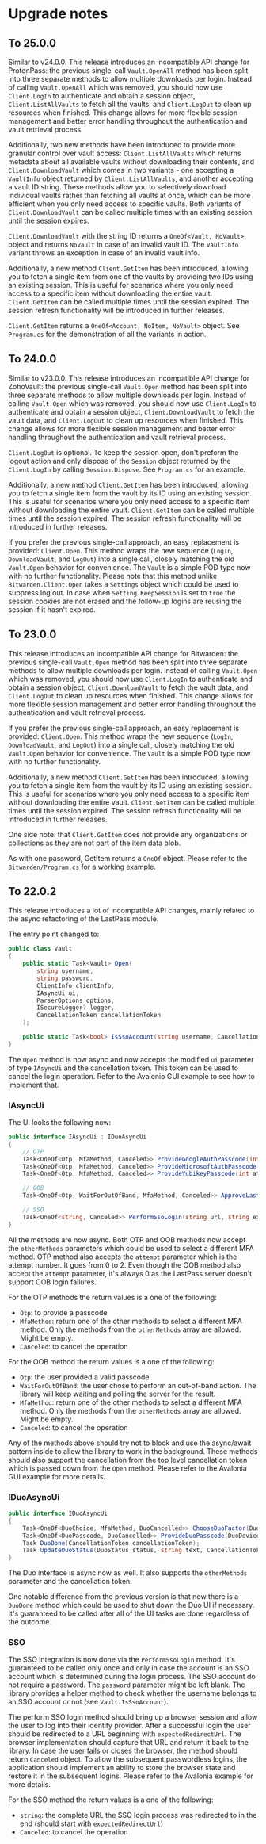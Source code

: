 # Upgrade notes

## To 25.0.0

Similar to v24.0.0. This release introduces an incompatible API change for ProtonPass: the previous
single-call `Vault.OpenAll` method has been split into three separate methods to allow multiple
downloads per login. Instead of calling `Vault.OpenAll` which was removed, you should now use
`Client.LogIn` to authenticate and obtain a session object, `Client.ListAllVaults` to fetch all the
vaults, and `Client.LogOut` to clean up resources when finished. This change allows for more flexible
session management and better error handling throughout the authentication and vault retrieval
process.

Additionally, two new methods have been introduced to provide more granular control over vault access:
`Client.ListAllVaults` which returns metadata about all available vaults without downloading their
contents, and `Client.DownloadVault` which comes in two variants - one accepting a `VaultInfo` object
returned by `Client.ListAllVaults`, and another accepting a vault ID string. These methods allow you
to selectively download individual vaults rather than fetching all vaults at once, which can be more
efficient when you only need access to specific vaults. Both variants of `Client.DownloadVault` can be
called multiple times with an existing session until the session expires.

`Client.DownloadVault` with the string ID returns a `OneOf<Vault, NoVault>` object and returns
`NoVault` in case of an invalid vault ID. The `VaultInfo` variant throws an exception in case of
an invalid vault info.

Additionally, a new method `Client.GetItem` has been introduced, allowing you to fetch a single item
from one of the vaults by providing two IDs using an existing session. This is useful for scenarios
where you only need access to a specific item without downloading the entire vault. `Client.GetItem`
can be called multiple times until the session expired. The session refresh functionality will be
introduced in further releases.

`Client.GetItem` returns a `OneOf<Account, NoItem, NoVault>` object. See `Program.cs` for the
demonstration of all the variants in action.

## To 24.0.0

Similar to v23.0.0. This release introduces an incompatible API change for ZohoVault: the previous
single-call `Vault.Open` method has been split into three separate methods to allow multiple
downloads per login. Instead of calling `Vault.Open` which was removed, you should now use
`Client.LogIn` to authenticate and obtain a session object, `Client.DownloadVault` to fetch the
vault data, and `Client.LogOut` to clean up resources when finished. This change allows for more
flexible session management and better error handling throughout the authentication and vault
retrieval process.

`Client.LogOut` is optional. To keep the session open, don't preform the logout action and only
dispose of the `Session` object returned by the `Client.LogIn` by calling `Session.Dispose`. See
`Program.cs` for an example.

Additionally, a new method `Client.GetItem` has been introduced, allowing you to fetch a single item
from the vault by its ID using an existing session. This is useful for scenarios where you only need
access to a specific item without downloading the entire vault. `Client.GetItem` can be called
multiple times until the session expired. The session refresh functionality will be introduced in
further releases.

If you prefer the previous single-call approach, an easy replacement is provided: `Client.Open`.
This method wraps the new sequence (`LogIn`, `DownloadVault`, and `LogOut`) into a single call,
closely matching the old `Vault.Open` behavior for convenience. The `Vault` is a simple POD type now
with no further functionality. Please note that this method unlike `Bitwarden.Client.Open` takes a
`Settings` object which could be used to suppress log out. In case when `Setting.KeepSession` is set
to `true` the session cookies are not erased and the follow-up logins are reusing the session if it
hasn't expired.

## To 23.0.0

This release introduces an incompatible API change for Bitwarden: the previous single-call
`Vault.Open` method has been split into three separate methods to allow multiple downloads per
login. Instead of calling `Vault.Open` which was removed, you should now use `Client.LogIn` to
authenticate and obtain a session object, `Client.DownloadVault` to fetch the vault data, and
`Client.LogOut` to clean up resources when finished. This change allows for more flexible session
management and better error handling throughout the authentication and vault retrieval process.

If you prefer the previous single-call approach, an easy replacement is provided: `Client.Open`.
This method wraps the new sequence (`LogIn`, `DownloadVault`, and `LogOut`) into a single call,
closely matching the old `Vault.Open` behavior for convenience. The `Vault` is a simple POD type now
with no further functionality.

Additionally, a new method `Client.GetItem` has been introduced, allowing you to fetch a single item
from the vault by its ID using an existing session. This is useful for scenarios where you only need
access to a specific item without downloading the entire vault. `Client.GetItem` can be called
multiple times until the session expired. The session refresh functionality will be introduced in
further releases.

One side note: that `Client.GetItem` does not provide any organizations or collections as they are
not part of the item data blob.

As with one password, GetItem returns a `OneOf` object. Please refer to the `Bitwarden/Program.cs`
for a working example.

## To 22.0.2

This release introduces a lot of incompatible API changes, mainly related to the async refactoring
of the LastPass module.

The entry point changed to:

```cs
public class Vault
{
    public static Task<Vault> Open(
        string username,
        string password,
        ClientInfo clientInfo,
        IAsyncUi ui,
        ParserOptions options,
        ISecureLogger? logger,
        CancellationToken cancellationToken
    );

    public static Task<bool> IsSsoAccount(string username, CancellationToken cancellationToken);
}
```

The `Open` method is now async and now accepts the modified `ui` parameter of type `IAsyncUi` and
the cancellation token. This token can be used to cancel the login operation. Refer to the Avalonio
GUI example to see how to implement that.

### IAsyncUi

The UI looks the following now:

```cs
public interface IAsyncUi : IDuoAsyncUi
{
    // OTP
    Task<OneOf<Otp, MfaMethod, Canceled>> ProvideGoogleAuthPasscode(int attempt, MfaMethod[] otherMethods, CancellationToken cancellationToken);
    Task<OneOf<Otp, MfaMethod, Canceled>> ProvideMicrosoftAuthPasscode(int attempt, MfaMethod[] otherMethods, CancellationToken cancellationToken);
    Task<OneOf<Otp, MfaMethod, Canceled>> ProvideYubikeyPasscode(int attempt, MfaMethod[] otherMethods, CancellationToken cancellationToken);

    // OOB
    Task<OneOf<Otp, WaitForOutOfBand, MfaMethod, Canceled>> ApproveLastPassAuth(int attempt, MfaMethod[] otherMethods, CancellationToken cancellationToken);

    // SSO
    Task<OneOf<string, Canceled>> PerformSsoLogin(string url, string expectedRedirectUrl, CancellationToken cancellationToken);
}
```

All the methods are now async. Both OTP and OOB methods now accept the `otherMethods` parameters
which could be used to select a different MFA method. OTP method also accepts the `attempt`
parameter which is the attempt number. It goes from 0 to 2. Even though the OOB method also accept
the `attempt` parameter, it's always 0 as the LastPass server doesn't support OOB login failures.

For the OTP methods the return values is a one of the following:

- `Otp`: to provide a passcode
- `MfaMethod`: return one of the other methods to select a different MFA method. Only the methods
  from the `otherMethods` array are allowed. Might be empty.
- `Canceled`: to cancel the operation

For the OOB method the return values is a one of the following:

- `Otp`: the user provided a valid passcode
- `WaitForOutOfBand`: the user chose to perform an out-of-band action. The library will keep waiting
  and polling the server for the result.
- `MfaMethod`: return one of the other methods to select a different MFA method. Only the methods
  from the `otherMethods` array are allowed. Might be empty.
- `Canceled`: to cancel the operation

Any of the methods above should try not to block and use the async/await pattern inside to allow the
library to work in the background. These methods should also support the cancellation from the top
level cancellation token which is passed down from the `Open` method. Please refer to the Avalonia
GUI example for more details.

### IDuoAsyncUi

```cs
public interface IDuoAsyncUi
{
    Task<OneOf<DuoChoice, MfaMethod, DuoCancelled>> ChooseDuoFactor(DuoDevice[] devices, MfaMethod[] otherMethods, CancellationToken cancellationToken);
    Task<OneOf<DuoPasscode, DuoCancelled>> ProvideDuoPasscode(DuoDevice device, CancellationToken cancellationToken);
    Task DuoDone(CancellationToken cancellationToken);
    Task UpdateDuoStatus(DuoStatus status, string text, CancellationToken cancellationToken);
}
```

The Duo interface is async now as well. It also supports the `otherMethods` parameter and the
cancellation token.

One notable difference from the previous version is that now there is a `DuoDone` method which could
be used to shut down the Duo UI if necessary. It's guaranteed to be called after all of the UI tasks
are done regardless of the outcome.

### SSO

The SSO integration is now done via the `PerformSsoLogin` method. It's guaranteed to be called only
once and only in case the account is an SSO account which is determined during the login process.
The SSO account do not require a password. The `password` parameter might be left blank. The library
provides a helper method to check whether the username belongs to an SSO account or not (see
`Vault.IsSsoAccount`).

The perform SSO login method should bring up a browser session and allow the user to log into their
identity provider. After a successful login the user should be redirected to a URL beginning with
`expectedRedirectUrl`. The browser implementation should capture that URL and return it back to the
library. In case the user fails or closes the browser, the method should return `Canceled` object.
To allow the subsequent passwordless logins, the application should implement an ability to store
the browser state and restore it in the subsequent logins. Please refer to the Avalonia example for
more details.

For the SSO method the return values is a one of the following:

- `string`: the complete URL the SSO login process was redirected to in the end (should start with
  `expectedRedirectUrl`)
- `Canceled`: to cancel the operation

